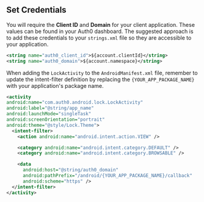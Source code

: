 ## Set Credentials

You will require the **Client ID** and **Domain** for your client application. These values can be found in your Auth0 dashboard. The suggested approach is to add these credentials to your `strings.xml` file so they are accessible to your application.

```xml
<string name="auth0_client_id">${account.clientId}</string>
<string name="auth0_domain">${account.namespace}</string>
```

When adding the `LockActivity` to the `AndroidManifest.xml` file, remember to update the intent-filter definition by replacing the `{YOUR_APP_PACKAGE_NAME}` with your application's package name. 

```xml
<activity
android:name="com.auth0.android.lock.LockActivity"
android:label="@string/app_name"
android:launchMode="singleTask"
android:screenOrientation="portrait"
android:theme="@style/Lock.Theme">
  <intent-filter>
    <action android:name="android.intent.action.VIEW" />

    <category android:name="android.intent.category.DEFAULT" />
    <category android:name="android.intent.category.BROWSABLE" />

    <data
      android:host="@string/auth0_domain"
      android:pathPrefix="/android/{YOUR_APP_PACKAGE_NAME}/callback"
      android:scheme="https" />
  </intent-filter>
</activity>
```
